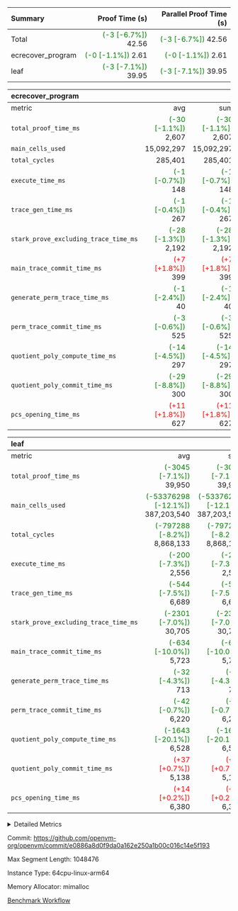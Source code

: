 | Summary | Proof Time (s) | Parallel Proof Time (s) |
|:---|---:|---:|
| Total | <span style='color: green'>(-3 [-6.7%])</span> 42.56 | <span style='color: green'>(-3 [-6.7%])</span> 42.56 |
| ecrecover_program | <span style='color: green'>(-0 [-1.1%])</span> 2.61 | <span style='color: green'>(-0 [-1.1%])</span> 2.61 |
| leaf | <span style='color: green'>(-3 [-7.1%])</span> 39.95 | <span style='color: green'>(-3 [-7.1%])</span> 39.95 |


| ecrecover_program |||||
|:---|---:|---:|---:|---:|
|metric|avg|sum|max|min|
| `total_proof_time_ms ` | <span style='color: green'>(-30 [-1.1%])</span> 2,607 | <span style='color: green'>(-30 [-1.1%])</span> 2,607 | <span style='color: green'>(-30 [-1.1%])</span> 2,607 | <span style='color: green'>(-30 [-1.1%])</span> 2,607 |
| `main_cells_used     ` |  15,092,297 |  15,092,297 |  15,092,297 |  15,092,297 |
| `total_cycles        ` |  285,401 |  285,401 |  285,401 |  285,401 |
| `execute_time_ms     ` | <span style='color: green'>(-1 [-0.7%])</span> 148 | <span style='color: green'>(-1 [-0.7%])</span> 148 | <span style='color: green'>(-1 [-0.7%])</span> 148 | <span style='color: green'>(-1 [-0.7%])</span> 148 |
| `trace_gen_time_ms   ` | <span style='color: green'>(-1 [-0.4%])</span> 267 | <span style='color: green'>(-1 [-0.4%])</span> 267 | <span style='color: green'>(-1 [-0.4%])</span> 267 | <span style='color: green'>(-1 [-0.4%])</span> 267 |
| `stark_prove_excluding_trace_time_ms` | <span style='color: green'>(-28 [-1.3%])</span> 2,192 | <span style='color: green'>(-28 [-1.3%])</span> 2,192 | <span style='color: green'>(-28 [-1.3%])</span> 2,192 | <span style='color: green'>(-28 [-1.3%])</span> 2,192 |
| `main_trace_commit_time_ms` | <span style='color: red'>(+7 [+1.8%])</span> 399 | <span style='color: red'>(+7 [+1.8%])</span> 399 | <span style='color: red'>(+7 [+1.8%])</span> 399 | <span style='color: red'>(+7 [+1.8%])</span> 399 |
| `generate_perm_trace_time_ms` | <span style='color: green'>(-1 [-2.4%])</span> 40 | <span style='color: green'>(-1 [-2.4%])</span> 40 | <span style='color: green'>(-1 [-2.4%])</span> 40 | <span style='color: green'>(-1 [-2.4%])</span> 40 |
| `perm_trace_commit_time_ms` | <span style='color: green'>(-3 [-0.6%])</span> 525 | <span style='color: green'>(-3 [-0.6%])</span> 525 | <span style='color: green'>(-3 [-0.6%])</span> 525 | <span style='color: green'>(-3 [-0.6%])</span> 525 |
| `quotient_poly_compute_time_ms` | <span style='color: green'>(-14 [-4.5%])</span> 297 | <span style='color: green'>(-14 [-4.5%])</span> 297 | <span style='color: green'>(-14 [-4.5%])</span> 297 | <span style='color: green'>(-14 [-4.5%])</span> 297 |
| `quotient_poly_commit_time_ms` | <span style='color: green'>(-29 [-8.8%])</span> 300 | <span style='color: green'>(-29 [-8.8%])</span> 300 | <span style='color: green'>(-29 [-8.8%])</span> 300 | <span style='color: green'>(-29 [-8.8%])</span> 300 |
| `pcs_opening_time_ms ` | <span style='color: red'>(+11 [+1.8%])</span> 627 | <span style='color: red'>(+11 [+1.8%])</span> 627 | <span style='color: red'>(+11 [+1.8%])</span> 627 | <span style='color: red'>(+11 [+1.8%])</span> 627 |

| leaf |||||
|:---|---:|---:|---:|---:|
|metric|avg|sum|max|min|
| `total_proof_time_ms ` | <span style='color: green'>(-3045 [-7.1%])</span> 39,950 | <span style='color: green'>(-3045 [-7.1%])</span> 39,950 | <span style='color: green'>(-3045 [-7.1%])</span> 39,950 | <span style='color: green'>(-3045 [-7.1%])</span> 39,950 |
| `main_cells_used     ` | <span style='color: green'>(-53376298 [-12.1%])</span> 387,203,540 | <span style='color: green'>(-53376298 [-12.1%])</span> 387,203,540 | <span style='color: green'>(-53376298 [-12.1%])</span> 387,203,540 | <span style='color: green'>(-53376298 [-12.1%])</span> 387,203,540 |
| `total_cycles        ` | <span style='color: green'>(-797288 [-8.2%])</span> 8,868,133 | <span style='color: green'>(-797288 [-8.2%])</span> 8,868,133 | <span style='color: green'>(-797288 [-8.2%])</span> 8,868,133 | <span style='color: green'>(-797288 [-8.2%])</span> 8,868,133 |
| `execute_time_ms     ` | <span style='color: green'>(-200 [-7.3%])</span> 2,556 | <span style='color: green'>(-200 [-7.3%])</span> 2,556 | <span style='color: green'>(-200 [-7.3%])</span> 2,556 | <span style='color: green'>(-200 [-7.3%])</span> 2,556 |
| `trace_gen_time_ms   ` | <span style='color: green'>(-544 [-7.5%])</span> 6,689 | <span style='color: green'>(-544 [-7.5%])</span> 6,689 | <span style='color: green'>(-544 [-7.5%])</span> 6,689 | <span style='color: green'>(-544 [-7.5%])</span> 6,689 |
| `stark_prove_excluding_trace_time_ms` | <span style='color: green'>(-2301 [-7.0%])</span> 30,705 | <span style='color: green'>(-2301 [-7.0%])</span> 30,705 | <span style='color: green'>(-2301 [-7.0%])</span> 30,705 | <span style='color: green'>(-2301 [-7.0%])</span> 30,705 |
| `main_trace_commit_time_ms` | <span style='color: green'>(-634 [-10.0%])</span> 5,723 | <span style='color: green'>(-634 [-10.0%])</span> 5,723 | <span style='color: green'>(-634 [-10.0%])</span> 5,723 | <span style='color: green'>(-634 [-10.0%])</span> 5,723 |
| `generate_perm_trace_time_ms` | <span style='color: green'>(-32 [-4.3%])</span> 713 | <span style='color: green'>(-32 [-4.3%])</span> 713 | <span style='color: green'>(-32 [-4.3%])</span> 713 | <span style='color: green'>(-32 [-4.3%])</span> 713 |
| `perm_trace_commit_time_ms` | <span style='color: green'>(-42 [-0.7%])</span> 6,220 | <span style='color: green'>(-42 [-0.7%])</span> 6,220 | <span style='color: green'>(-42 [-0.7%])</span> 6,220 | <span style='color: green'>(-42 [-0.7%])</span> 6,220 |
| `quotient_poly_compute_time_ms` | <span style='color: green'>(-1643 [-20.1%])</span> 6,528 | <span style='color: green'>(-1643 [-20.1%])</span> 6,528 | <span style='color: green'>(-1643 [-20.1%])</span> 6,528 | <span style='color: green'>(-1643 [-20.1%])</span> 6,528 |
| `quotient_poly_commit_time_ms` | <span style='color: red'>(+37 [+0.7%])</span> 5,138 | <span style='color: red'>(+37 [+0.7%])</span> 5,138 | <span style='color: red'>(+37 [+0.7%])</span> 5,138 | <span style='color: red'>(+37 [+0.7%])</span> 5,138 |
| `pcs_opening_time_ms ` | <span style='color: red'>(+14 [+0.2%])</span> 6,380 | <span style='color: red'>(+14 [+0.2%])</span> 6,380 | <span style='color: red'>(+14 [+0.2%])</span> 6,380 | <span style='color: red'>(+14 [+0.2%])</span> 6,380 |



<details>
<summary>Detailed Metrics</summary>

| group | num_segments | keygen_time_ms | commit_exe_time_ms |
| --- | --- | --- | --- |
| ecrecover_program | 1 | 1,150 | 10 | 

| group | air_name | quotient_deg | interactions | constraints |
| --- | --- | --- | --- | --- |
| ecrecover_program | AccessAdapterAir<16> | 2 | 5 | 14 | 
| ecrecover_program | AccessAdapterAir<2> | 2 | 5 | 14 | 
| ecrecover_program | AccessAdapterAir<32> | 2 | 5 | 14 | 
| ecrecover_program | AccessAdapterAir<4> | 2 | 5 | 14 | 
| ecrecover_program | AccessAdapterAir<64> | 2 | 5 | 14 | 
| ecrecover_program | AccessAdapterAir<8> | 2 | 5 | 14 | 
| ecrecover_program | BitwiseOperationLookupAir<8> | 2 | 2 | 4 | 
| ecrecover_program | KeccakVmAir | 2 | 321 | 4,571 | 
| ecrecover_program | MemoryMerkleAir<8> | 2 | 4 | 40 | 
| ecrecover_program | PersistentBoundaryAir<8> | 2 | 3 | 6 | 
| ecrecover_program | PhantomAir | 2 | 3 | 5 | 
| ecrecover_program | Poseidon2PeripheryAir<BabyBearParameters>, 1> | 2 | 1 | 286 | 
| ecrecover_program | ProgramAir | 1 | 1 | 4 | 
| ecrecover_program | RangeTupleCheckerAir<2> | 1 | 1 | 4 | 
| ecrecover_program | VariableRangeCheckerAir | 1 | 1 | 4 | 
| ecrecover_program | VmAirWrapper<Rv32BaseAluAdapterAir, BaseAluCoreAir<4, 8> | 2 | 19 | 43 | 
| ecrecover_program | VmAirWrapper<Rv32BaseAluAdapterAir, LessThanCoreAir<4, 8> | 2 | 17 | 39 | 
| ecrecover_program | VmAirWrapper<Rv32BaseAluAdapterAir, ShiftCoreAir<4, 8> | 2 | 23 | 90 | 
| ecrecover_program | VmAirWrapper<Rv32BranchAdapterAir, BranchEqualCoreAir<4> | 2 | 11 | 25 | 
| ecrecover_program | VmAirWrapper<Rv32BranchAdapterAir, BranchLessThanCoreAir<4, 8> | 2 | 13 | 41 | 
| ecrecover_program | VmAirWrapper<Rv32CondRdWriteAdapterAir, Rv32JalLuiCoreAir> | 2 | 10 | 22 | 
| ecrecover_program | VmAirWrapper<Rv32HintStoreAdapterAir, Rv32HintStoreCoreAir> | 2 | 15 | 17 | 
| ecrecover_program | VmAirWrapper<Rv32IsEqualModAdapterAir<2, 1, 32, 32>, ModularIsEqualCoreAir<32, 4, 8> | 2 | 25 | 223 | 
| ecrecover_program | VmAirWrapper<Rv32JalrAdapterAir, Rv32JalrCoreAir> | 2 | 16 | 20 | 
| ecrecover_program | VmAirWrapper<Rv32LoadStoreAdapterAir, LoadSignExtendCoreAir<4, 8> | 2 | 18 | 33 | 
| ecrecover_program | VmAirWrapper<Rv32LoadStoreAdapterAir, LoadStoreCoreAir<4> | 2 | 17 | 38 | 
| ecrecover_program | VmAirWrapper<Rv32MultAdapterAir, DivRemCoreAir<4, 8> | 2 | 25 | 88 | 
| ecrecover_program | VmAirWrapper<Rv32MultAdapterAir, MulHCoreAir<4, 8> | 2 | 24 | 38 | 
| ecrecover_program | VmAirWrapper<Rv32MultAdapterAir, MultiplicationCoreAir<4, 8> | 2 | 19 | 26 | 
| ecrecover_program | VmAirWrapper<Rv32RdWriteAdapterAir, Rv32AuipcCoreAir> | 2 | 11 | 15 | 
| ecrecover_program | VmAirWrapper<Rv32VecHeapAdapterAir<1, 2, 2, 32, 32>, EcDoubleCoreAir> | 2 | 411 | 513 | 
| ecrecover_program | VmAirWrapper<Rv32VecHeapAdapterAir<2, 1, 1, 32, 32>, ModularAddSubCoreAir> | 2 | 94 | 126 | 
| ecrecover_program | VmAirWrapper<Rv32VecHeapAdapterAir<2, 1, 1, 32, 32>, ModularMulDivCoreAir> | 2 | 156 | 188 | 
| ecrecover_program | VmAirWrapper<Rv32VecHeapAdapterAir<2, 2, 2, 32, 32>, FieldExpressionCoreAir> | 2 | 422 | 456 | 
| ecrecover_program | VmConnectorAir | 2 | 3 | 9 | 
| leaf | AccessAdapterAir<2> | 4 | 5 | 12 | 
| leaf | AccessAdapterAir<4> | 4 | 5 | 12 | 
| leaf | AccessAdapterAir<8> | 4 | 5 | 12 | 
| leaf | FriReducedOpeningAir | 4 | 35 | 59 | 
| leaf | NativePoseidon2Air<BabyBearParameters>, 1> | 4 | 31 | 302 | 
| leaf | PhantomAir | 4 | 3 | 4 | 
| leaf | ProgramAir | 1 | 1 | 4 | 
| leaf | VariableRangeCheckerAir | 1 | 1 | 4 | 
| leaf | VmAirWrapper<BranchNativeAdapterAir, BranchEqualCoreAir<1> | 2 | 11 | 23 | 
| leaf | VmAirWrapper<JalNativeAdapterAir, JalCoreAir> | 4 | 7 | 6 | 
| leaf | VmAirWrapper<NativeAdapterAir<2, 0>, PublicValuesCoreAir> | 4 | 11 | 23 | 
| leaf | VmAirWrapper<NativeAdapterAir<2, 1>, FieldArithmeticCoreAir> | 4 | 15 | 23 | 
| leaf | VmAirWrapper<NativeLoadStoreAdapterAir<1>, NativeLoadStoreCoreAir<1> | 4 | 15 | 24 | 
| leaf | VmAirWrapper<NativeVectorizedAdapterAir<4>, FieldExtensionCoreAir> | 4 | 15 | 23 | 
| leaf | VmConnectorAir | 4 | 3 | 8 | 
| leaf | VolatileBoundaryAir | 4 | 4 | 16 | 

| group | air_name | idx | rows | prep_cols | perm_cols | main_cols | cells |
| --- | --- | --- | --- | --- | --- | --- | --- |
| leaf | AccessAdapterAir<2> | 0 | 2,097,152 |  | 16 | 11 | 56,623,104 | 
| leaf | AccessAdapterAir<4> | 0 | 1,048,576 |  | 16 | 13 | 30,408,704 | 
| leaf | AccessAdapterAir<8> | 0 | 262,144 |  | 16 | 17 | 8,650,752 | 
| leaf | FriReducedOpeningAir | 0 | 1,048,576 |  | 76 | 64 | 146,800,640 | 
| leaf | NativePoseidon2Air<BabyBearParameters>, 1> | 0 | 131,072 |  | 36 | 348 | 50,331,648 | 
| leaf | PhantomAir | 0 | 32,768 |  | 8 | 6 | 458,752 | 
| leaf | ProgramAir | 0 | 1,048,576 |  | 8 | 10 | 18,874,368 | 
| leaf | VariableRangeCheckerAir | 0 | 262,144 | 2 | 8 | 1 | 2,359,296 | 
| leaf | VmAirWrapper<BranchNativeAdapterAir, BranchEqualCoreAir<1> | 0 | 4,194,304 |  | 28 | 23 | 213,909,504 | 
| leaf | VmAirWrapper<JalNativeAdapterAir, JalCoreAir> | 0 | 131,072 |  | 12 | 10 | 2,883,584 | 
| leaf | VmAirWrapper<NativeAdapterAir<2, 0>, PublicValuesCoreAir> | 0 | 64 |  | 16 | 23 | 2,496 | 
| leaf | VmAirWrapper<NativeAdapterAir<2, 1>, FieldArithmeticCoreAir> | 0 | 4,194,304 |  | 20 | 30 | 209,715,200 | 
| leaf | VmAirWrapper<NativeLoadStoreAdapterAir<1>, NativeLoadStoreCoreAir<1> | 0 | 4,194,304 |  | 20 | 31 | 213,909,504 | 
| leaf | VmAirWrapper<NativeVectorizedAdapterAir<4>, FieldExtensionCoreAir> | 0 | 262,144 |  | 20 | 40 | 15,728,640 | 
| leaf | VmConnectorAir | 0 | 2 | 1 | 8 | 4 | 24 | 
| leaf | VolatileBoundaryAir | 0 | 2,097,152 |  | 8 | 11 | 39,845,888 | 

| group | air_name | segment | rows | prep_cols | perm_cols | main_cols | cells |
| --- | --- | --- | --- | --- | --- | --- | --- |
| ecrecover_program | AccessAdapterAir<16> | 0 | 16,384 |  | 24 | 25 | 802,816 | 
| ecrecover_program | AccessAdapterAir<2> | 0 | 256 |  | 24 | 11 | 8,960 | 
| ecrecover_program | AccessAdapterAir<32> | 0 | 8,192 |  | 24 | 41 | 532,480 | 
| ecrecover_program | AccessAdapterAir<4> | 0 | 128 |  | 24 | 13 | 4,736 | 
| ecrecover_program | AccessAdapterAir<8> | 0 | 32,768 |  | 24 | 17 | 1,343,488 | 
| ecrecover_program | BitwiseOperationLookupAir<8> | 0 | 65,536 | 3 | 8 | 2 | 655,360 | 
| ecrecover_program | KeccakVmAir | 0 | 128 |  | 1,288 | 3,164 | 569,856 | 
| ecrecover_program | MemoryMerkleAir<8> | 0 | 4,096 |  | 20 | 32 | 212,992 | 
| ecrecover_program | PersistentBoundaryAir<8> | 0 | 4,096 |  | 12 | 20 | 131,072 | 
| ecrecover_program | PhantomAir | 0 | 64 |  | 12 | 6 | 1,152 | 
| ecrecover_program | Poseidon2PeripheryAir<BabyBearParameters>, 1> | 0 | 4,096 |  | 8 | 300 | 1,261,568 | 
| ecrecover_program | ProgramAir | 0 | 16,384 |  | 8 | 10 | 294,912 | 
| ecrecover_program | RangeTupleCheckerAir<2> | 0 | 524,288 | 2 | 8 | 1 | 4,718,592 | 
| ecrecover_program | VariableRangeCheckerAir | 0 | 262,144 | 2 | 8 | 1 | 2,359,296 | 
| ecrecover_program | VmAirWrapper<Rv32BaseAluAdapterAir, BaseAluCoreAir<4, 8> | 0 | 131,072 |  | 80 | 36 | 15,204,352 | 
| ecrecover_program | VmAirWrapper<Rv32BaseAluAdapterAir, LessThanCoreAir<4, 8> | 0 | 2,048 |  | 40 | 37 | 157,696 | 
| ecrecover_program | VmAirWrapper<Rv32BaseAluAdapterAir, ShiftCoreAir<4, 8> | 0 | 16,384 |  | 52 | 53 | 1,720,320 | 
| ecrecover_program | VmAirWrapper<Rv32BranchAdapterAir, BranchEqualCoreAir<4> | 0 | 16,384 |  | 48 | 26 | 1,212,416 | 
| ecrecover_program | VmAirWrapper<Rv32BranchAdapterAir, BranchLessThanCoreAir<4, 8> | 0 | 32,768 |  | 56 | 32 | 2,883,584 | 
| ecrecover_program | VmAirWrapper<Rv32CondRdWriteAdapterAir, Rv32JalLuiCoreAir> | 0 | 8,192 |  | 44 | 18 | 507,904 | 
| ecrecover_program | VmAirWrapper<Rv32HintStoreAdapterAir, Rv32HintStoreCoreAir> | 0 | 256 |  | 36 | 26 | 15,872 | 
| ecrecover_program | VmAirWrapper<Rv32IsEqualModAdapterAir<2, 1, 32, 32>, ModularIsEqualCoreAir<32, 4, 8> | 0 | 4,096 |  | 56 | 166 | 909,312 | 
| ecrecover_program | VmAirWrapper<Rv32JalrAdapterAir, Rv32JalrCoreAir> | 0 | 8,192 |  | 36 | 28 | 524,288 | 
| ecrecover_program | VmAirWrapper<Rv32LoadStoreAdapterAir, LoadSignExtendCoreAir<4, 8> | 0 | 4,096 |  | 76 | 35 | 454,656 | 
| ecrecover_program | VmAirWrapper<Rv32LoadStoreAdapterAir, LoadStoreCoreAir<4> | 0 | 131,072 |  | 72 | 40 | 14,680,064 | 
| ecrecover_program | VmAirWrapper<Rv32MultAdapterAir, MulHCoreAir<4, 8> | 0 | 8 |  | 100 | 39 | 1,112 | 
| ecrecover_program | VmAirWrapper<Rv32MultAdapterAir, MultiplicationCoreAir<4, 8> | 0 | 4,096 |  | 80 | 31 | 454,656 | 
| ecrecover_program | VmAirWrapper<Rv32RdWriteAdapterAir, Rv32AuipcCoreAir> | 0 | 4,096 |  | 28 | 21 | 200,704 | 
| ecrecover_program | VmAirWrapper<Rv32VecHeapAdapterAir<1, 2, 2, 32, 32>, EcDoubleCoreAir> | 0 | 2,048 |  | 828 | 543 | 2,807,808 | 
| ecrecover_program | VmAirWrapper<Rv32VecHeapAdapterAir<2, 1, 1, 32, 32>, ModularAddSubCoreAir> | 0 | 16 |  | 192 | 199 | 6,256 | 
| ecrecover_program | VmAirWrapper<Rv32VecHeapAdapterAir<2, 1, 1, 32, 32>, ModularMulDivCoreAir> | 0 | 32 |  | 316 | 261 | 18,464 | 
| ecrecover_program | VmAirWrapper<Rv32VecHeapAdapterAir<2, 2, 2, 32, 32>, FieldExpressionCoreAir> | 0 | 1,024 |  | 848 | 619 | 1,502,208 | 
| ecrecover_program | VmConnectorAir | 0 | 2 | 1 | 12 | 4 | 32 | 

| group | idx | trace_gen_time_ms | total_proof_time_ms | total_cycles | total_cells | stark_prove_excluding_trace_time_ms | quotient_poly_compute_time_ms | quotient_poly_commit_time_ms | perm_trace_commit_time_ms | pcs_opening_time_ms | main_trace_commit_time_ms | main_cells_used | generate_perm_trace_time_ms | execute_time_ms |
| --- | --- | --- | --- | --- | --- | --- | --- | --- | --- | --- | --- | --- | --- | --- |
| leaf | 0 | 6,689 | 39,950 | 8,868,133 | 1,010,502,104 | 30,705 | 6,528 | 5,138 | 6,220 | 6,380 | 5,723 | 387,203,540 | 713 | 2,556 | 

| group | segment | trace_gen_time_ms | total_proof_time_ms | total_cycles | total_cells | stark_prove_excluding_trace_time_ms | quotient_poly_compute_time_ms | quotient_poly_commit_time_ms | perm_trace_commit_time_ms | pcs_opening_time_ms | main_trace_commit_time_ms | main_cells_used | generate_perm_trace_time_ms | execute_time_ms |
| --- | --- | --- | --- | --- | --- | --- | --- | --- | --- | --- | --- | --- | --- | --- |
| ecrecover_program | 0 | 267 | 2,607 | 285,401 | 56,172,159 | 2,192 | 297 | 300 | 525 | 627 | 399 | 15,092,297 | 40 | 148 | 

</details>


Commit: https://github.com/openvm-org/openvm/commit/e0886a8d0f9da0a162e250a1b00c016c14e5f193

Max Segment Length: 1048476

Instance Type: 64cpu-linux-arm64

Memory Allocator: mimalloc

[Benchmark Workflow](https://github.com/openvm-org/openvm/actions/runs/12718961264)
